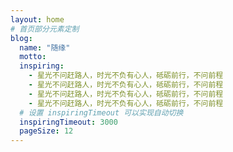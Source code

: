 ```yaml
---
layout: home
# 首页部分元素定制
blog:
  name: "随缘"
  motto:
  inspiring:
    - 星光不问赶路人，时光不负有心人，砥砺前行，不问前程
    - 星光不问赶路人，时光不负有心人，砥砺前行，不问前程
    - 星光不问赶路人，时光不负有心人，砥砺前行，不问前程
    - 星光不问赶路人，时光不负有心人，砥砺前行，不问前程
  # 设置 inspiringTimeout 可以实现自动切换
  inspiringTimeout: 3000
  pageSize: 12
---
```

